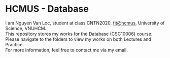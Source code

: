 # HCMUS - Database
I am Nguyen Van Loc, student at class CNTN2020, [fit@hcmus](https://www.fit.hcmus.edu.vn/vn/), University of Science, VNUHCM.  
This repository stores my works for the Database (CSC10006) course.  
Please navigate to the folders to view my works on both Lectures and Practice.  
For more information, feel free to contact me via my email.
